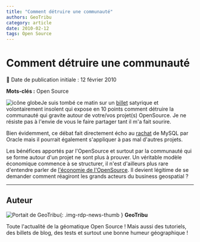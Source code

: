 ```yaml
---
title: "Comment détruire une communauté"
authors: GeoTribu
category: article
date: 2010-02-12
tags: Open Source
---
```


# Comment détruire une communauté

:calendar: Date de publication initiale : 12 février 2010

**Mots-clés :** Open Source

![icône globe](https://cdn.geotribu.fr/img/internal/icons-rdp-news/world.png)Je suis tombé ce matin sur un [billet](http://www.framablog.org/index.php/post/2010/02/08/comment-detruire-votre-communaute) satyrique et volontairement insolent qui expose en 10 points comment détruire la communauté qui gravite autour de votre/vos projet(s) OpenSource. Je ne résiste pas à l'envie de vous le faire partager tant il m'a fait sourire.

Bien évidemment, ce débat fait directement écho au [rachat](http://pro.01net.com/editorial/501623/rachat-de-sun-par-oracle-faut-il-avoir-peur-pour-mysql/) de MySQL par Oracle mais il pourrait également s'appliquer à pas mal d'autres projets.

Les bénéfices apportés par l'OpenSource et surtout par la communauté qui se forme autour d'un projet ne sont plus à prouver. Un véritable modèle économique commence à se structurer, il n'est d'ailleurs plus rare d'entendre parler de [l'économie de l'OpenSource](http://www.lca2010.org.nz/wiki/Miniconfs/Business_of_Open_Source). Il devient légitime de se demander comment réagiront les grands acteurs du business geospatial ?

----

## Auteur

![Portait de GeoTribu](https://cdn.geotribu.fr/img/internal/charte/geotribu\_logo\_64x64.png){: .img-rdp-news-thumb }
**GeoTribu**

Toute l'actualité de la géomatique Open Source ! Mais aussi des tutoriels, des billets de blog, des tests et surtout une bonne humeur géographique !
